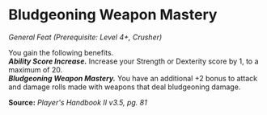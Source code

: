 # Bludgeoning Weapon Mastery
*General Feat (Prerequisite: Level 4+, Crusher)*

You gain the following benefits.    
***Ability Score Increase.*** Increase your Strength or Dexterity score by 1, to a maximum of 20.  
***Bludgeoning Weapon Mastery.*** You have an additional +2 bonus to attack and damage rolls made with weapons that deal bludgeoning damage.



**Source:** *Player's Handbook II v3.5, pg. 81*